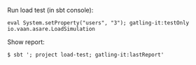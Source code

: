 Run load test (in sbt console):
```
eval System.setProperty("users", "3"); gatling-it:testOnly io.vaan.asare.LoadSimulation
```

Show report:
```shell
$ sbt '; project load-test; gatling-it:lastReport'
```
